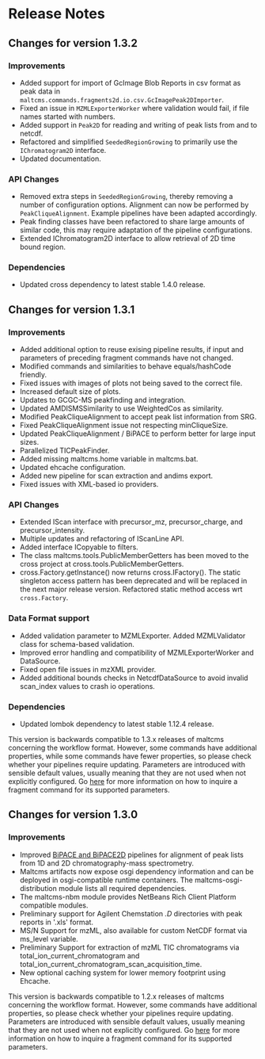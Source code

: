 # Release Notes

## Changes for version 1.3.2
### Improvements
* Added support for import of GcImage Blob Reports in csv format as peak data in `maltcms.commands.fragments2d.io.csv.GcImagePeak2DImporter`.
* Fixed an issue in `MZMLExporterWorker` where validation would fail, if file names started with numbers.
* Added support in `Peak2D` for reading and writing of peak lists from and to netcdf. 
* Refactored and simplified `SeededRegionGrowing` to primarily use the `IChromatogram2D` interface.
* Updated documentation.

### API Changes

* Removed extra steps in `SeededRegionGrowing`, thereby removing a number of configuration options. Alignment can now be performed by `PeakCliqueAlignment`. Example pipelines have been adapted accordingly.
* Peak finding classes have been refactored to share large amounts of similar code, this may require adaptation of the pipeline configurations.
* Extended IChromatogram2D interface to allow retrieval of 2D time bound region.

### Dependencies

* Updated cross dependency to latest stable 1.4.0 release. 

## Changes for version 1.3.1
### Improvements

* Added additional option to reuse exising pipeline results, if input and parameters of preceding fragment commands have not changed.
* Modified commands and similarities to behave equals/hashCode friendly.
* Fixed issues with images of plots not being saved to the correct file.
* Increased default size of plots.
* Updates to GCGC-MS peakfinding and integration.
* Updated AMDISMSSimilarity to use WeightedCos as similarity.
* Modified PeakCliqueAlignment to accept peak list information from SRG.
* Fixed PeakCliqueAlignment issue not respecting minCliqueSize. 
* Updated PeakCliqueAlignment / BiPACE to perform better for large input sizes.
* Parallelized TICPeakFinder.
* Added missing maltcms.home variable in maltcms.bat. 
* Updated ehcache configuration.
* Added new pipeline for scan extraction and andims export. 
* Fixed issues with XML-based io providers.

### API Changes

* Extended IScan interface with precursor_mz, precursor_charge, and precursor_intensity. 
* Multiple updates and refactoring of IScanLine API. 
* Added interface ICopyable to filters.
* The class maltcms.tools.PublicMemberGetters has been moved to the cross project at cross.tools.PublicMemberGetters.
* cross.Factory.getInstance() now returns cross.IFactory(). The static singleton access pattern has been deprecated and will be replaced in the next major release version. Refactored static method access wrt `cross.Factory`.

### Data Format support

* Added validation parameter to MZMLExporter. Added MZMLValidator class for schema-based validation.
* Improved error handling and compatibility of MZMLExporterWorker and DataSource.
* Fixed open file issues in mzXML provider.
* Added additional bounds checks in NetcdfDataSource to avoid invalid scan_index values to crash io operations.

### Dependencies

* Updated lombok dependency to latest stable 1.12.4 release. 
 
This version is backwards compatible to 1.3.x releases of maltcms concerning the workflow format. However, some commands have additional properties, while some commands have fewer properties, so please check whether your pipelines require updating. Parameters are introduced with sensible default values, usually meaning that they are not used when not explicitly configured. Go [here](./documentation/fragmentCommands.html) for more information on how to inquire a fragment command for its supported parameters.

## Changes for version 1.3.0

### Improvements

* Improved [BiPACE and BiPACE2D](./documentation/bipace2d.html) pipelines for alignment of peak lists from 1D and 2D chromatography-mass spectrometry.
* Maltcms artifacts now expose osgi dependency information and can be deployed 
in osgi-compatible runtime containers. The maltcms-osgi-distribution module lists all required 
dependencies.
* The maltcms-nbm module provides NetBeans Rich Client Platform compatible modules.
* Preliminary support for Agilent Chemstation _.D_ directories with peak reports in '.xls' format.
* MS/N Support for mzML, also available for custom NetCDF format via ms_level variable.
* Preliminary Support for extraction of mzML TIC chromatograms via total_ion_current_chromatogram and total_ion_current_chromatogram_scan_acquisition_time.
* New optional caching system for lower memory footprint using Ehcache.

This version is backwards compatible to 1.2.x releases of maltcms concerning the workflow format. However, some commands have additional properties, so please check whether your pipelines require updating. Parameters are introduced with sensible default values, usually meaning that they are not used when not explicitly configured. Go [here](./documentation/fragmentCommands.html) for more information on how to inquire a fragment command for its supported parameters. 

